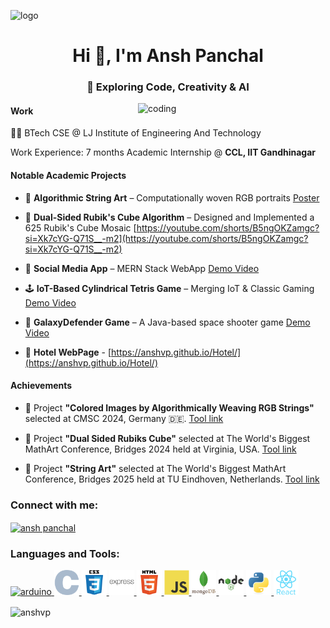 ![logo](https://images-wixmp-ed30a86b8c4ca887773594c2.wixmp.com/f/c83c004e-1370-4756-88e5-4071de797088/de0dib6-0d584820-45d9-49c8-a54d-a33b98ac8372.gif?token=eyJ0eXAiOiJKV1QiLCJhbGciOiJIUzI1NiJ9.eyJzdWIiOiJ1cm46YXBwOjdlMGQxODg5ODIyNjQzNzNhNWYwZDQxNWVhMGQyNmUwIiwiaXNzIjoidXJuOmFwcDo3ZTBkMTg4OTgyMjY0MzczYTVmMGQ0MTVlYTBkMjZlMCIsIm9iaiI6W1t7InBhdGgiOiJcL2ZcL2M4M2MwMDRlLTEzNzAtNDc1Ni04OGU1LTQwNzFkZTc5NzA4OFwvZGUwZGliNi0wZDU4NDgyMC00NWQ5LTQ5YzgtYTU0ZC1hMzNiOThhYzgzNzIuZ2lmIn1dXSwiYXVkIjpbInVybjpzZXJ2aWNlOmZpbGUuZG93bmxvYWQiXX0.oIKwFOK9Aqd8E2YOv8KDWQoSyNhyM_7E6T34Td20ZKE)
<h1 align="center">Hi 👋, I'm Ansh Panchal</h1>
<h3 align="center">🚀 Exploring Code, Creativity & AI</h3>

<img align="right" alt="coding" width="300" src="https://user-images.githubusercontent.com/37551474/113611467-3a567d80-9657-11eb-862b-b07b4f105c6f.gif"/>

<h4>Work</h4>

👨‍💻 BTech CSE @ LJ Institute of Engineering And Technology

Work Experience: 7 months Academic Internship @ <b>CCL, IIT Gandhinagar</b> 


<h4>Notable Academic Projects</h4>

- 🎨 <b>Algorithmic String Art</b> – Computationally woven RGB portraits [Poster](https://drive.google.com/file/d/1v-t8FzJW3TD6g67ddFU2JrBjxT1_kd8X/view?usp=drive_link)

- 🧩 <b>Dual-Sided Rubik's Cube Algorithm</b> – Designed and Implemented a 625 Rubik's Cube Mosaic [https://youtube.com/shorts/B5ngOKZamgc?si=Xk7cYG-Q71S__-m2](https://youtube.com/shorts/B5ngOKZamgc?si=Xk7cYG-Q71S__-m2)

- 📱 <b>Social Media App</b> – MERN Stack WebApp [Demo Video](https://drive.google.com/file/d/175i8kYorhSr2yacckIa_aBVd-ZnSW-hB/view?usp=drive_link)

- 🕹️ <b>IoT-Based Cylindrical Tetris Game</b> – Merging IoT & Classic Gaming [Demo Video](https://drive.google.com/file/d/1Um1zX5qreutxvSVlzahyCMRvUPcfdHTR/view?usp=drive_link)

- 🚀 <b>GalaxyDefender Game</b> – A Java-based space shooter game [Demo Video](https://drive.google.com/file/d/16NUu9unLOx5amGvKh8gciNcfMSmVc1YM/view?usp=drive_link)

- 🏨 <b>Hotel WebPage</b> - [https://anshvp.github.io/Hotel/](https://anshvp.github.io/Hotel/)


<h4>Achievements</h4>

- 🎉 Project <b>"Colored Images by Algorithmically Weaving RGB Strings"</b> selected at CMSC 2024, Germany 🇩🇪. [Tool link](https://stringart.streamlit.app/)

- 🎉 Project <b>"Dual Sided Rubiks Cube"</b> selected at The World's Biggest MathArt Conference, Bridges 2024 held at Virginia, USA. [Tool link](https://dualsidedrubikscube.streamlit.app/)

- 🎉 Project <b>"String Art"</b> selected at The World's Biggest MathArt Conference, Bridges 2025 held at TU Eindhoven, Netherlands. [Tool link](https://stringart.streamlit.app/)

<h3 align="left">Connect with me:</h3>
<p align="left">
<a href="https://www.linkedin.com/in/ansh-panchal-25873a229?miniProfileUrn=urn%3Ali%3Afs_miniProfile%3AACoAADk9W-QBxJoCJ8sZMYDu_E6p0Jui0zZ-CWA&lipi=urn%3Ali%3Apage%3Ad_flagship3_search_srp_all%3BAO4rRX2ZQgyJY36ft%2FtKEA%3D%3D" target="blank"><img align="center" src="https://raw.githubusercontent.com/rahuldkjain/github-profile-readme-generator/master/src/images/icons/Social/linked-in-alt.svg" alt="ansh panchal" height="30" width="40" /></a>
</p>

<h3 align="left">Languages and Tools:</h3>
<p align="left"> <a href="https://www.arduino.cc/" target="_blank" rel="noreferrer"> <img src="https://cdn.worldvectorlogo.com/logos/arduino-1.svg" alt="arduino" width="40" height="40"/> </a> <a href="https://www.cprogramming.com/" target="_blank" rel="noreferrer"> <img src="https://raw.githubusercontent.com/devicons/devicon/master/icons/c/c-original.svg" alt="c" width="40" height="40"/> </a> <a href="https://www.w3schools.com/css/" target="_blank" rel="noreferrer"> <img src="https://raw.githubusercontent.com/devicons/devicon/master/icons/css3/css3-original-wordmark.svg" alt="css3" width="40" height="40"/> </a> <a href="https://expressjs.com" target="_blank" rel="noreferrer"> <img src="https://raw.githubusercontent.com/devicons/devicon/master/icons/express/express-original-wordmark.svg" alt="express" width="40" height="40"/> </a> <a href="https://www.w3.org/html/" target="_blank" rel="noreferrer"> <img src="https://raw.githubusercontent.com/devicons/devicon/master/icons/html5/html5-original-wordmark.svg" alt="html5" width="40" height="40"/> </a> <a href="https://developer.mozilla.org/en-US/docs/Web/JavaScript" target="_blank" rel="noreferrer"> <img src="https://raw.githubusercontent.com/devicons/devicon/master/icons/javascript/javascript-original.svg" alt="javascript" width="40" height="40"/> </a> <a href="https://www.mongodb.com/" target="_blank" rel="noreferrer"> <img src="https://raw.githubusercontent.com/devicons/devicon/master/icons/mongodb/mongodb-original-wordmark.svg" alt="mongodb" width="40" height="40"/> </a> <a href="https://nodejs.org" target="_blank" rel="noreferrer"> <img src="https://raw.githubusercontent.com/devicons/devicon/master/icons/nodejs/nodejs-original-wordmark.svg" alt="nodejs" width="40" height="40"/> </a> <a href="https://www.python.org" target="_blank" rel="noreferrer"> <img src="https://raw.githubusercontent.com/devicons/devicon/master/icons/python/python-original.svg" alt="python" width="40" height="40"/> </a> <a href="https://reactjs.org/" target="_blank" rel="noreferrer"> <img src="https://raw.githubusercontent.com/devicons/devicon/master/icons/react/react-original-wordmark.svg" alt="react" width="40" height="40"/> </a> </p>

<p><img align="center" src="https://github-readme-stats.vercel.app/api/top-langs?username=anshvp&show_icons=true&locale=en&layout=compact" alt="anshvp" /></p>
